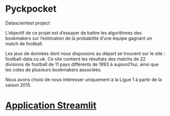 # Pyckpocket
Datascientest project

L’objectif de ce projet est d’essayer de battre les algorithmes des bookmakers sur l’estimation de la probabilité d’une équipe gagnant un match de football.

Les jeux de données dont nous disposions au départ se trouvent sur le site : football-data.co.uk. Ce site contient les résultats des matchs de 22 divisions de football de 11 pays différents de 1993 à aujourd’hui, ainsi que les cotes de plusieurs bookmakers associées.

Nous avons choisi de nous intéresser uniquement à la Ligue 1 à partir de la saison 2015.

# [Application Streamlit](https://annadaridor-pyckpocket---machine-learning-et--pyckpocket-6i2lzl.streamlit.app/)
